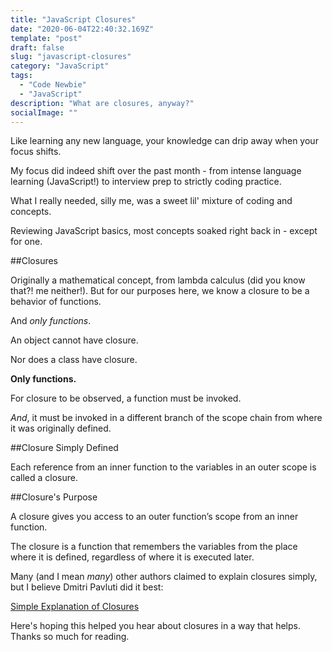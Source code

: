 ```yaml
---
title: "JavaScript Closures"
date: "2020-06-04T22:40:32.169Z"
template: "post"
draft: false
slug: "javascript-closures"
category: "JavaScript"
tags:
  - "Code Newbie"
  - "JavaScript"
description: "What are closures, anyway?"
socialImage: ""
---
```


Like learning any new language, your knowledge can drip away when your focus shifts.

My focus did indeed shift over the past month - from intense language learning (JavaScript!) to interview prep to strictly coding practice.

What I really needed, silly me, was a sweet lil' mixture of coding and concepts. 

Reviewing JavaScript basics, most concepts soaked right back in - except for one.

##Closures

Originally a mathematical concept, from lambda calculus (did you know that?! me neither!). But for our purposes here, we know a closure to be a behavior of functions.

And *only functions*.

An object cannot have closure.

Nor does a class have closure.

**Only functions.**

For closure to be observed, a function must be invoked.

*And*, it must be invoked in a different branch of the scope chain from where it was originally defined.

##Closure Simply Defined

Each reference from an inner function to the variables in an outer scope is called a closure.

##Closure's Purpose

A closure gives you access to an outer function’s scope from an inner function. 

The closure is a function that remembers the variables from the place where it is defined, regardless of where it is executed later.

Many (and I mean *many*) other authors claimed to explain closures simply, but I believe Dmitri Pavluti did it best:

[Simple Explanation of Closures](https://dmitripavlutin.com/simple-explanation-of-javascript-closures/)

Here's hoping this helped you hear about closures in a way that helps. Thanks so much for reading.

